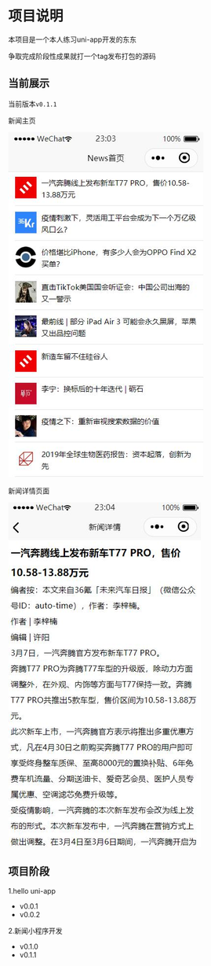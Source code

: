 # 项目说明

本项目是一个本人练习uni-app开发的东东

争取完成阶段性成果就打一个tag发布打包的源码

## 当前展示

当前版本`v0.1.1`

新闻主页

![](Readme_files/4.jpg)

新闻详情页面

![](Readme_files/2.jpg)


## 项目阶段
1.hello uni-app
- v0.0.1
- v0.0.2

2.新闻小程序开发
- v0.1.0
- v0.1.1